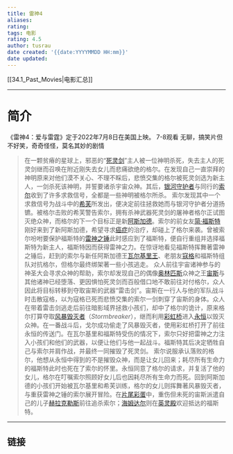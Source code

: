 ```yaml
---
title: 雷神4
aliases: 
rating:  
tags: 电影
rating: 4.5
author: tusrau
date created: '{{date:YYYYMMDD HH:mm}}'
date updated: 
---
```


[[34.1_Past_Movies|电影汇总]]



---

# 简介
《雷神4：爱与雷霆》定于2022年7月8日在美国上映。
7-8观看
无聊，搞笑片但不好笑，奇奇怪怪，莫名其妙的剧情


>在一颗贫瘠的星球上，邪恶的“[死灵剑](https://zh.wikipedia.org/w/index.php?title=%E6%AD%BB%E9%9D%88%E5%8A%8D&action=edit&redlink=1)”主人被一位神明杀死，失去主人的死灵剑继而召唤在附近刚失去女儿而悲痛欲绝的格尔。在发现自己一直崇拜的神明原来对他们漠不关心、不理不睬后，悲愤交集的格尔被死灵剑选为新主人，一剑杀死该神明，并誓要诸杀宇宙众神。其后，[银河守护者](https://zh.wikipedia.org/wiki/%E6%98%9F%E9%9A%9B%E7%95%B0%E6%94%BB%E9%9A%8A_(2008%E5%B9%B4) "银河守护者 (2008年)")与同行的[索尔](https://zh.wikipedia.org/wiki/%E7%B4%A2%E7%88%BE_(%E6%BC%AB%E5%A8%81%E6%BC%AB%E7%95%AB) "索尔 (漫威漫画)")收到了许多求救信号，全都是一些神明被格尔所杀。
>索尔发现其中一个求救信号为战斗中的[希芙](https://zh.wikipedia.org/wiki/%E5%B8%8C%E8%8A%99_(%E6%BC%AB%E5%A8%81%E6%BC%AB%E7%95%AB) "希芙 (漫威漫画)")所发出，便决定前往拯救她而与银河守护者分道扬镳。被格尔击败的希芙警告索尔，拥有杀神武器死灵剑的屠神者格尔正试图灭绝众神，而格尔的下一个目标正是新[阿斯加德](https://zh.wikipedia.org/wiki/%E9%98%BF%E6%96%AF%E5%98%89%E7%89%B9 "阿斯加德")。索尔的前女友[简·福斯特](https://zh.wikipedia.org/wiki/%E7%8F%8D%C2%B7%E4%BD%9B%E6%96%AF%E7%89%B9 "简·福斯特")刚好来到了新阿斯加德，希望寻求[癌症](https://zh.wikipedia.org/wiki/%E7%99%8C%E7%97%87 "癌症")的治疗，却碰上了格尔来袭。曾被索尔吩咐要保护福斯特的[雷神之锤](https://zh.wikipedia.org/w/index.php?title=%E9%9B%B7%E7%A5%9E%E4%B9%8B%E9%8E%9A_(%E6%BC%AB%E5%A8%81%E6%BC%AB%E7%95%AB)&action=edit&redlink=1)此时感应到了福斯特，便自行重组并选择福斯特为新主人，福斯特因而获得雷神之力。在惊讶地看见福斯特挥舞著雷神之锤后，赶到的索尔与新任阿斯加德王[瓦尔基里王](https://zh.wikipedia.org/wiki/%E5%A5%B3%E6%AD%A6%E7%A5%9E_(%E6%BC%AB%E5%A8%81%E6%BC%AB%E7%95%AB) "女武神 (漫威漫画)")、老朋友[寇格](https://zh.wikipedia.org/w/index.php?title=%E5%AF%87%E6%A0%BC_(%E8%A7%92%E8%89%B2)&action=edit&redlink=1)和福斯特组队对抗格尔，但格尔最终绑架著一些小孩逃走。
>众人前往宇宙诸神参与的神圣大会寻求众神的帮助，索尔却发现自己的偶像[奥林匹斯](https://zh.wikipedia.org/w/index.php?title=%E5%A5%A7%E6%9E%97%E5%8C%B9%E6%96%AF_(%E6%BC%AB%E5%A8%81%E6%BC%AB%E7%95%AB)&action=edit&redlink=1)众神之王[宙斯](https://zh.wikipedia.org/w/index.php?title=%E5%AE%99%E6%96%AF_(%E6%BC%AB%E5%A8%81%E6%BC%AB%E7%95%AB)&action=edit&redlink=1)与其他诸神已经堕落、更因惧怕死灵剑而百般借口地不敢前往对付格尔，众人因此将目标转移到夺取宙斯的武器“雷击剑”。宙斯在一行人与他的军队战斗时击散寇格，以为寇格已死而悲愤交集的索尔一剑刺穿了宙斯的身体。众人在带着雷击剑逃走后前往暗影域界拯救小孩们，却中了格尔的诡计，原来格尔打算夺取[风暴毁灭者](https://zh.wikipedia.org/wiki/%E8%B2%9D%E5%A1%94%C2%B7%E9%9B%B7%C2%B7%E6%AF%94%E7%88%BE "贝塔·雷·贝尔")（_Stormbreaker_），继而利用[彩虹桥](https://zh.wikipedia.org/wiki/%E5%BD%A9%E8%99%B9%E6%A9%8B_(%E5%8C%97%E6%AD%90%E7%A5%9E%E8%A9%B1) "彩虹桥 (北欧神话)")进入[永恒](https://zh.wikipedia.org/wiki/%E6%B0%B8%E6%81%86_(%E6%BC%AB%E7%95%AB) "永恒 (漫画)")以毁灭众神。在一番战斗后，戈尔成功偷走了风暴毁灭者，使用彩虹桥打开了前往永恒的传送门。在瓦尔基里和福斯特受伤的情况下，索尔只好把雷神之力注入小孩们和他们的武器，以便让他们与他一起战斗。福斯特其后决定牺牲自己与索尔并肩作战，并最终一同摧毁了死灵剑。
>索尔说服承认落败的格尔，他想从永恒中得到的不是摧毁众神，而是让女儿回来；耗尽所有生命力的福斯特此时也死在了索尔的怀里。永恒同意了格尔的请求，并复活了他的女儿，格尔在叮嘱索尔照顾好女儿后也因耗尽所有生命力而死。回到阿斯加德的小孩们开始被瓦尔基里和希芙训练，格尔的女儿则挥舞著风暴毁灭者，与重获雷神之锤的索尔展开冒险。在[片尾彩蛋](https://zh.wikipedia.org/wiki/%E7%89%87%E5%B0%BE%E5%BD%A9%E8%9B%8B "片尾彩蛋")中，重伤但未死的宙斯派遣自己的儿子[赫拉克勒斯](https://zh.wikipedia.org/wiki/%E8%B5%AB%E6%8B%89%E5%85%8B%E5%8B%92%E6%96%AF_(%E6%BC%AB%E5%A8%81%E6%BC%AB%E7%95%AB) "赫拉克勒斯 (漫威漫画)")前往追杀索尔；[海姆达尔](https://zh.wikipedia.org/wiki/%E6%B5%B7%E5%A7%86%E9%81%94%E7%88%BE_(%E6%BC%AB%E5%A8%81%E6%BC%AB%E7%95%AB) "海姆达尔 (漫威漫画)")则在[英灵殿](https://zh.wikipedia.org/wiki/%E7%93%A6%E7%88%BE%E5%93%88%E6%8B%89 "瓦尔哈拉")欢迎抵达的福斯特。

---

## 链接
